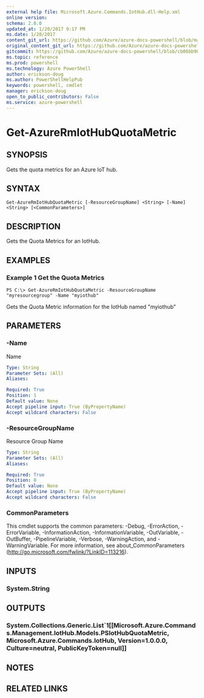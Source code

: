 ```yaml
---
external help file: Microsoft.Azure.Commands.IotHub.dll-Help.xml
online version: 
schema: 2.0.0
updated_at: 1/20/2017 9:17 PM
ms.date: 1/20/2017
content_git_url: https://github.com/Azure/azure-docs-powershell/blob/master/azureps-cmdlets-docs/ResourceManager/AzureRM.IotHub/v1.1.0/Get-AzureRmIotHubQuotaMetric.md
original_content_git_url: https://github.com/Azure/azure-docs-powershell/blob/master/azureps-cmdlets-docs/ResourceManager/AzureRM.IotHub/v1.1.0/Get-AzureRmIotHubQuotaMetric.md
gitcommit: https://github.com/Azure/azure-docs-powershell/blob/cb06bb906911a2a2e1f57adbafe0c0c97a0b205b/azureps-cmdlets-docs/ResourceManager/AzureRM.IotHub/v1.1.0/Get-AzureRmIotHubQuotaMetric.md
ms.topic: reference
ms.prod: powershell
ms.technology: Azure PowerShell
author: erickson-doug
ms.author: PowerShellHelpPub
keywords: powershell, cmdlet
manager: erickson-doug
open_to_public_contributors: False
ms.service: azure-powershell
---
```


# Get-AzureRmIotHubQuotaMetric

## SYNOPSIS
Gets the quota metrics for an Azure IoT hub.

## SYNTAX

```
Get-AzureRmIotHubQuotaMetric [-ResourceGroupName] <String> [-Name] <String> [<CommonParameters>]
```

## DESCRIPTION
Gets the Quota Metrics for an IotHub.

## EXAMPLES

### Example 1 Get the Quota Metrics
```
PS C:\> Get-AzureRmIotHubQuotaMetric -ResourceGroupName "myresourcegroup" -Name "myiothub"
```

Gets the Quota Metric information for the IotHub named "myiothub"

## PARAMETERS

### -Name
Name

```yaml
Type: String
Parameter Sets: (All)
Aliases: 

Required: True
Position: 1
Default value: None
Accept pipeline input: True (ByPropertyName)
Accept wildcard characters: False
```

### -ResourceGroupName
Resource Group Name

```yaml
Type: String
Parameter Sets: (All)
Aliases: 

Required: True
Position: 0
Default value: None
Accept pipeline input: True (ByPropertyName)
Accept wildcard characters: False
```

### CommonParameters
This cmdlet supports the common parameters: -Debug, -ErrorAction, -ErrorVariable, -InformationAction, -InformationVariable, -OutVariable, -OutBuffer, -PipelineVariable, -Verbose, -WarningAction, and -WarningVariable. For more information, see about_CommonParameters (http://go.microsoft.com/fwlink/?LinkID=113216).

## INPUTS

### System.String

## OUTPUTS

### System.Collections.Generic.List`1[[Microsoft.Azure.Commands.Management.IotHub.Models.PSIotHubQuotaMetric, Microsoft.Azure.Commands.IotHub, Version=1.0.0.0, Culture=neutral, PublicKeyToken=null]]

## NOTES

## RELATED LINKS

